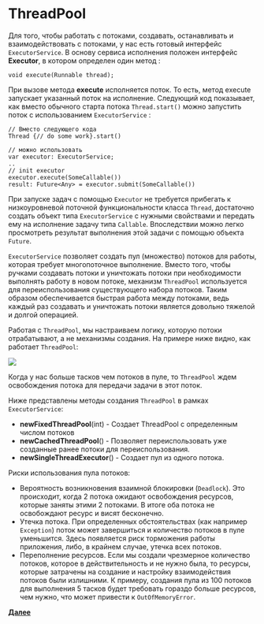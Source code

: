 # ThreadPool

Для того, чтобы работать с потоками, создавать, останавливать и взаимодействовать с потоками,  у нас есть готовый интерфейс `ExecutorService`.  В основу сервиса исполнения положен интерфейс **Executor**, в котором определен один метод :

```
void execute(Runnable thread);
```

При вызове метода **execute** исполняется поток. То есть, метод execute запускает указанный поток на исполнение. Следующий код показывает, как вместо обычного старта потока `Thread.start()` можно запустить поток с использованием `ExecutorService` :

```
// Вместо следующего кода
Thread {// do some work}.start()

// можно использовать 
var executor: ExecutorService;
..
// init executor
executor.execute(SomeCallable())
result: Future<Any> = executor.submit(SomeCallable())
```

При запуске задач с помощью `Executor` не требуется прибегать к низкоуровневой поточной функциональности класса `Thread`, достаточно создать объект типа `ExecutorService` с нужными свойствами и передать ему на исполнение задачу типа `Callable`. Впоследствии можно легко просмотреть результат выполнения этой задачи с помощью объекта `Future`.

`ExecutorService` позволяет создать пул (множество) потоков для работы, которая требует многопоточное выполнение. Вместо того, чтобы ручками создавать потоки и уничтожать потоки при необходимости выполнять работу в новом потоке, механизм `ThreadPool` используется для переиспользования существующего набора потоков. Таким образом обеспечивается быстрая работа между потоками, ведь каждый раз создавать и уничтожать потоки является довольно тяжелой и долгой операцией.

Работая с `ThreadPool`, мы настраиваем логику, которую потоки отрабатывают, а не механизмы создания. На примере ниже видно,  как работает `ThreadPool`:

![](https://ucarecdn.com/aeb15a22-06a5-4b31-8180-6f0ecda6e13f/)

Когда у нас больше тасков чем потоков в пуле, то `ThreadPool` ждем освобождения потока для передачи задачи в этот поток.

Ниже представлены методы создания `ThreadPool` в рамках `ExecutorService`:

* **newFixedThreadPool**(int)  - Создает ThreadPool с определенным числом потоков
* **newCachedThreadPool**() - Позволяет переиспользовать уже созданные ранее потоки для переиспользования.
* **newSingleThreadExecutor**()  - Создает пул из одного потока.

Риски использования пула потоков:

* Вероятность возникновения взаимной блокировки (`Deadlock`). Это происходит, когда 2 потока ожидают освобождения ресурсов, которые заняты этими 2 потоками. В итоге оба потока не освобождают ресурс и висят бесконечно.
* Утечка потока. При определенных обстоятельствах (как например `Exception`) поток может завершиться и количество потоков в пуле уменьшится. Здесь появляется риск торможения работы приложения, либо, в крайнем случае, утечка всех потоков.
* Переполнение ресурсов. Если мы создали чрезмерное количество потоков, которое в действительность и не нужно была, то ресурсы, которые затрачены на создание и настройку взаимодействия потоков были излишними. К примеру, создания пула из 100 потоков для выполнения 5 тасков будет требовать гораздо больше ресурсов, чем нужно, что может привести к `OutOfMemoryError`.

**[Далее](../../02_CoroutinesIntro)**